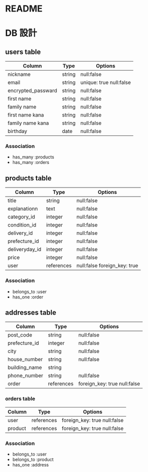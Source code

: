 # README

# DB 設計

## users table

| Column             | Type                | Options                   |
|--------------------|---------------------|---------------------------|
|nickname            |string               |                 null:false|
|email               |string               |unique: true     null:false|
|encrypted_passward  |string               |                 null:false|
|first name          |string               |                 null:false|
|family name         |string               |                 null:false|
|first name kana     |string               |                 null:false|
|family name kana    |string               |                 null:false|
|birthday            |date                 |                 null:false|


### Association

- has_many :products
- has_many :orders

## products table

| Column                              | Type       | Options                        |
|-------------------------------------|------------|--------------------------------|
|title                                |string      |                        null:false|
|explanationn                         |text        |                        null:false|
|category_id                          |integer     |                        null:false|
|condition_id                           |integer     |                        null:false|
|delivery_id                          |integer     |                        null:false|
|prefecture_id                        |integer     |                        null:false|
|deliveryday_id                       |integer     |                        null:false|
|price                              |integer     |                        null:false|
|user                              |references  |  null:false         foreign_key: true|

### Association

- belongs_to :user
- has_one :order

## addresses table

| Column           | Type        | Options                        |
|------------------|-------------|--------------------------------|
|post_code         |string     |                        null:false|
|prefecture_id     |integer     |                        null:false|
|city              |string     |                        null:false|
|house_number      |string     |                        null:false|
|building_name     |string     |                                  |
|phone_number      |string     |                        null:false|
|order            |references |     foreign_key: true   null:false|

### orders table

| Column           | Type        | Options                        |
|------------------|-------------|--------------------------------|
| user             |references |   foreign_key: true   null:false|
| product            |references |    foreign_key: true  null:false |
### Association

- belongs_to :user
- belongs_to :product
- has_one :address